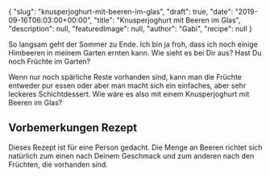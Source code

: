 {
    "slug": "knusperjoghurt-mit-beeren-im-glas",
    "draft": true,
    "date": "2019-09-16T06:03:00+00:00",
    "title": "Knusperjoghurt mit Beeren im Glas",
    "description": null,
    "featuredImage": null,
    "author": "Gabi",
    "recipe": null
}

So langsam geht der Sommer zu Ende. Ich bin ja froh, dass ich noch einige Himbeeren in meinem Garten ernten kann. Wie sieht es bei Dir aus? Hast Du noch Früchte im Garten?

Wenn nur noch spärliche Reste vorhanden sind, kann man die Früchte entweder pur essen oder aber man macht sich ein einfaches, aber sehr leckeres Schichtdessert. Wie wäre es also mit einem Knusperjoghurt mit Beeren im Glas?

## Vorbemerkungen Rezept

Dieses Rezept ist für eine Person gedacht. Die Menge an Beeren richtet sich natürlich zum einen nach Deinem Geschmack und zum anderen nach den Früchten, die vorhanden sind.